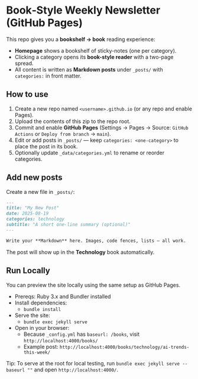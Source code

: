 # Book‑Style Weekly Newsletter (GitHub Pages)

This repo gives you a **bookshelf → book** reading experience:

- **Homepage** shows a bookshelf of sticky-notes (one per category).
- Clicking a category opens its **book-style reader** with a two-page spread.
- All content is written as **Markdown posts** under `_posts/` with `categories:` in front matter.

## How to use

1. Create a new repo named `<username>.github.io` (or any repo and enable Pages).
2. Upload the contents of this zip to the repo root.
3. Commit and enable **GitHub Pages** (Settings → Pages → Source: `GitHub Actions` or `Deploy from branch` → `main`).
4. Edit or add posts in `_posts/` — keep `categories: <one-category>` to place the post in its book.
5. Optionally update `_data/categories.yml` to rename or reorder categories.

## Add new posts

Create a new file in `_posts/`:

```markdown
---
title: "My New Post"
date: 2025-08-19
categories: technology
subtitle: "A short one-line summary (optional)"
---

Write your **Markdown** here. Images, code fences, lists — all work.

```

The post will show up in the **Technology** book automatically.

## Run Locally

You can preview the site locally using the same setup as GitHub Pages.

- Prereqs: Ruby 3.x and Bundler installed
- Install dependencies:
  - `bundle install`
- Serve the site:
  - `bundle exec jekyll serve`
- Open in your browser:
  - Because `_config.yml` has `baseurl: /books`, visit `http://localhost:4000/books/`
  - Example post: `http://localhost:4000/books/technology/ai-trends-this-week/`

Tip: To serve at the root for local testing, run `bundle exec jekyll serve --baseurl ""` and open `http://localhost:4000/`.
